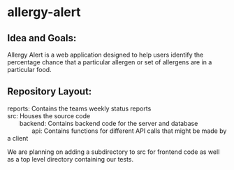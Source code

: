 # allergy-alert

## Idea and Goals:
Allergy Alert is a web application designed to help users identify the percentage chance that a particular allergen or set of allergens are in a particular food.

## Repository Layout:


reports: Contains the teams weekly status reports  
src: Houses the source code  
&emsp;&emsp;backend: Contains backend code for the server and database  
&emsp;&emsp;&emsp;&emsp;api: Contains functions for different API calls that might be made by a client


We are planning on adding a subdirectory to src for frontend code as well as a top level directory containing our tests.
